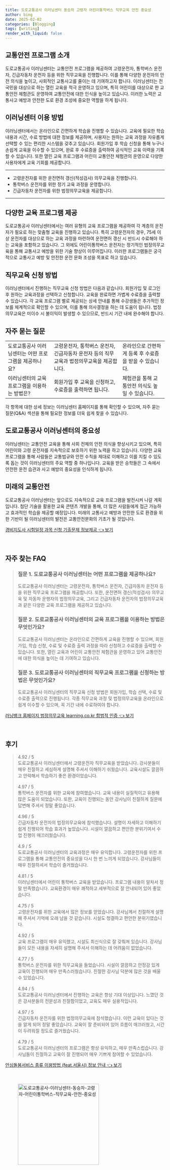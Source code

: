 ```yaml
---
title: 도로교통공사 이러닝센터 동승자 고령자 어린이통학버스 직무교육 안전 중요성
author: bing
date: 2025-02-02
categories: [Blogging]
tags: [writing]
render_with_liquid: false
---
```



<h2 id='교통안전 프로그램 소개'>교통안전 프로그램 소개</h2>

<p>도로교통공사 이러닝센터는 교통안전 프로그램을 제공하여 고령운전자, 통학버스 운전자, 긴급자동차 운전자 등을 위한 직무교육을 진행합니다. 이를 통해 다양한 운전자의 안전 의식을 높이고, 사회적인 교통사고를 줄이는 데 기여하고자 합니다. 이러닝센터는 전 국민을 대상으로 하는 열린 교육을 적극 운영하고 있으며, 특히 어린이를 대상으로 한 교통안전 체험관도 운영하여 교통안전에 대한 인식을 높이고 있습니다. 이러한 노력은 교통사고 예방과 안전한 도로 환경 조성에 중요한 역할을 하게 됩니다.</p>

<h2 id='이러닝센터 이용 방법'>이러닝센터 이용 방법</h2>

<p>이러닝센터에서는 온라인으로 간편하게 학습을 진행할 수 있습니다. 교육에 필요한 학습 내용과 시간, 수료 방법에 대한 정보를 제공하며, 사용자는 원하는 교육 과정을 자유롭게 선택할 수 있는 편리한 시스템을 갖추고 있습니다. 회원가입 후 학습 신청을 통해 누구나 손쉽게 교육을 이수할 수 있으며, 완료 후 수료증을 출력하여 공식적인 교육 이력을 기록할 수 있습니다. 또한 열린 교육 프로그램과 어린이 교통안전 체험관의 운영으로 다양한 사용자에게 교육 기회를 제공합니다.</p>

<hr />

<ul>
    <li>고령운전자를 위한 운전면허 갱신(적성검사) 의무교육을 진행합니다.</li>
    <li>통학버스 운전자를 위한 정기 교육 과정을 운영합니다.</li>
    <li>긴급자동차 운전자를 위한 법정의무교육을 제공합니다.</li>
</ul>

<hr />

<h2 id='다양한 교육 프로그램 제공'>다양한 교육 프로그램 제공</h2>

<p>도로교통공사 이러닝센터에서는 여러 유형의 교육 프로그램을 제공하여 각 계층의 운전자가 필요로 하는 맞춤형 교육을 진행하고 있습니다. 특히 고령운전자의 경우, 75세 이상 운전자를 대상으로 하는 교육 과정을 마련하여 운전면허 갱신 시 반드시 수료해야 하는 교육을 포함하고 있습니다. 그 외에도 어린이통학버스 운전자는 정기적인 법정의무교육을 통해 교통사고 예방을 위한 기술 향상이 이루어집니다. 이러한 프로그램들은 궁극적으로 교통사고 예방 및 안전한 운전 문화 조성을 목표로 하고 있습니다.</p>

<h2 id='직무교육 신청 방법'>직무교육 신청 방법</h2>

<p>이러닝센터에서 진행하는 직무교육 신청 방법은 다음과 같습니다. 회원가입 및 로그인 후 원하는 교육과정을 선택하고 신청합니다. 교육을 완료하면 가볍게 수료증을 출력할 수 있습니다. 각 교육 프로그램 별로 제공되는 상세 안내를 통해 수강생들은 추가적인 정보를 체계적으로 확인할 수 있으며, 이를 통해 의사결정을 하는 데 도움이 됩니다. 법정의무교육은 미이수 시 불이익이 발생할 수 있으므로, 반드시 기간 내에 완수해야 합니다.</p>

<h2 id='자주 묻는 질문'>자주 묻는 질문</h2>

<table>
    <tr>
        <td>도로교통공사 이러닝센터는 어떤 프로그램을 제공하나요?</td>
        <td>고령운전자, 통학버스 운전자, 긴급자동차 운전자 등의 직무교육과 법정의무교육을 제공합니다.</td>
        <td>온라인으로 간편하게 등록 후 수료증을 받을 수 있습니다.</td>
    </tr>
    <tr>
        <td>이러닝센터의 교육 프로그램을 이용하는 방법은?</td>
        <td>회원가입 후 교육을 신청하고, 수료증을 출력하면 됩니다.</td>
        <td>체험관을 통해 교통안전 의식도 높일 수 있습니다.</td>
    </tr>
</table>

<p>각 항목에 대한 상세 정보는 이러닝센터 홈페이지를 통해 확인할 수 있으며, 자주 묻는 질문(Q&A) 섹션을 통해 필요한 정보를 더욱 쉽게 찾을 수 있습니다.</p>

<h2 id='도로교통공사 이러닝센터의 중요성'>도로교통공사 이러닝센터의 중요성</h2>

<p>이러닝센터는 교통안전 교육을 통해 사회 전체의 안전 의식을 향상시키고 있으며, 특히 어린이와 고령 운전자를 지속적으로 보호하기 위한 노력을 하고 있습니다. 다양한 교육 프로그램을 통해 사람들은 교통법규와 안전 수칙을 제대로 이해하고 이를 지킬 수 있도록 돕는 것이 이러닝센터의 주요 역할 중 하나입니다. 교육을 받은 승학들은 그 속에서 안전한 운전 습관과 사고 예방의 중요성을 인식하게 됩니다.</p>

<h2 id='미래의 교통안전'>미래의 교통안전</h2>

<p>도로교통공사 이러닝센터는 앞으로도 지속적으로 교육 프로그램을 발전시켜 나갈 계획입니다. 첨단 기술을 활용한 교육 콘텐츠 개발을 통해, 더 많은 사람들에게 접근 가능하고 효과적인 학습을 제공할 예정입니다. 미래의 교통사고 예방과 안전한 도로 환경을 위한 기반이 될 이러닝센터의 발전은 교통안전문화의 기초가 될 것입니다.</p>


<p><a class="click-button" title="경비지도사 시험일정 과목 신청 기출문제 정보제공" href="https://greenforu.github.io/posts/%EA%B2%BD%EB%B9%84%EC%A7%80%EB%8F%84%EC%82%AC-%EC%8B%9C%ED%97%98%EC%9D%BC%EC%A0%95-%EA%B3%BC%EB%AA%A9-%EC%8B%A0%EC%B2%AD-%EA%B8%B0%EC%B6%9C%EB%AC%B8%EC%A0%9C-%EC%A0%95%EB%B3%B4%EC%A0%9C%EA%B3%B5/" rel="dofollow">경비지도사 시험일정 과목 신청 기출문제 정보제공 👈 보기</a></p><br>
<h2 id='자주_찾는_FAQ'>자주 찾는 FAQ</h2>
<div itemscope="" itemtype="https://schema.org/FAQPage"> 
<blockquote> 
<div itemscope="" itemprop="mainEntity" itemtype="https://schema.org/Question"> 
<h3 itemprop="name">질문 1. 도로교통공사 이러닝센터는 어떤 프로그램을 제공하나요?</h3> 
<div itemscope="" itemprop="acceptedAnswer" itemtype="https://schema.org/Answer"> 
<span itemprop="text"> 
<p>도로교통공사 이러닝센터는 고령운전자, 통학버스 운전자, 긴급자동차 운전자 등을 위한 직무교육 프로그램을 제공합니다. 또한, 운전면허 갱신(적성검사) 의무교육 및 자동차 운행자의 법정의무교육, 그리고 긴급자동차 운전자의 법정의무교육과 같은 다양한 교육 프로그램을 제공하고 있습니다.</p> 
</span> 
</div> 
</div> 

<div itemscope="" itemprop="mainEntity" itemtype="https://schema.org/Question"> 
<h3 itemprop="name">질문 2. 도로교통공사 이러닝센터의 교육 프로그램을 이용하는 방법은 무엇인가요?</h3> 
<div itemscope="" itemprop="acceptedAnswer" itemtype="https://schema.org/Answer"> 
<span itemprop="text"> 
<p>도로교통공사 이러닝센터는 온라인으로 간편하게 교육을 진행할 수 있으며, 회원가입, 학습 신청, 수료 및 수료증 출력 과정을 따라 신청하고 수료증을 출력할 수 있습니다. 또한, 열린 교육과 어린이 교통안전 체험관을 운영하고 있어 교통안전에 대한 의식을 높이는 데 기여하고 있습니다.</p> 
</span> 
</div> 
</div> 

<div itemscope="" itemprop="mainEntity" itemtype="https://schema.org/Question"> 
<h3 itemprop="name">질문 3. 도로교통공사 이러닝센터의 직무교육 프로그램을 신청하는 방법은 무엇인가요?</h3> 
<div itemscope="" itemprop="acceptedAnswer" itemtype="https://schema.org/Answer"> 
<span itemprop="text"> 
<p>도로교통공사 이러닝센터의 직무교육 신청 방법은 회원가입, 학습 선택, 수료 및 수료증 출력으로 진행됩니다. 각종 직무교육 과정 및 법정의무교육을 온라인으로 쉽게 이수할 수 있으며, 꼭 기간 내에 수료하여야 합니다.</p> 
</span> 
</div> 
</div> 
</blockquote> 
</div>
<p><a class="click-button" title="러닝뱅크 홈페이지 법정의무교육 learning.co.kr 합법적 인증" href="https://greenforu.github.io/posts/%EB%9F%AC%EB%8B%9D%EB%B1%85%ED%81%AC-%ED%99%88%ED%8E%98%EC%9D%B4%EC%A7%80-%EB%B2%95%EC%A0%95%EC%9D%98%EB%AC%B4%EA%B5%90%EC%9C%A1-learning.co.kr-%ED%95%A9%EB%B2%95%EC%A0%81-%EC%9D%B8%EC%A6%9D/" rel="dofollow">러닝뱅크 홈페이지 법정의무교육 learning.co.kr 합법적 인증 👈 보기</a></p><br>
<h2 id='후기'>후기</h2>
<div itemscope itemtype="https://schema.org/Product">
  <blockquote>
  <div itemprop="review" itemscope itemtype="https://schema.org/Review">
      <div itemprop="reviewRating" itemscope itemtype="https://schema.org/Rating"> <span itemprop="ratingValue">4.92</span> / <span itemprop="bestRating">5</span> </div>
      <span itemprop="reviewBody">도로교통공사 이러닝센터에서 고령운전자 직무교육을 받았습니다. 강사분들이 매우 친절하고 세심하게 설명해 주셔서 이해하기 쉬웠습니다. 교육시설도 깔끔하고 안락해서 학습하기 좋은 환경이었습니다.</span>
  </div>
  <br>
  <div itemprop="review" itemscope itemtype="https://schema.org/Review">
      <div itemprop="reviewRating" itemscope itemtype="https://schema.org/Rating"> <span itemprop="ratingValue">4.97</span> / <span itemprop="bestRating">5</span> </div>
      <span itemprop="reviewBody">통학버스 운전자를 위한 교육에 참여했습니다. 교육 내용이 실질적이고 유용해 많은 도움이 되었습니다. 또한, 교육이 진행되는 동안 강사님이 친절하게 질문에 답변해 주셔서 정말 좋았습니다.</span>
  </div>
  <br>
  <div itemprop="review" itemscope itemtype="https://schema.org/Review">
      <div itemprop="reviewRating" itemscope itemtype="https://schema.org/Rating"> <span itemprop="ratingValue">4.96</span> / <span itemprop="bestRating">5</span> </div>
      <span itemprop="reviewBody">긴급자동차 운전자의 법정의무교육에 참석했습니다. 설명이 자세하고 이해하기 쉽게 진행되어 학습 효과가 높았습니다. 시설이 깔끔하고 편안한 분위기여서 수업 진행이 매끄러웠습니다.</span>
  </div>
  <br>
  <div itemprop="review" itemscope itemtype="https://schema.org/Review">
      <div itemprop="reviewRating" itemscope itemtype="https://schema.org/Rating"> <span itemprop="ratingValue">4.9</span> / <span itemprop="bestRating">5</span> </div>
      <span itemprop="reviewBody">도로교통공사 이러닝센터의 교육과정은 매우 유익합니다. 고령운전자를 위한 프로그램을 통해 교통안전의 중요성을 다시 한 번 느끼게 되었습니다. 강사님들이 매우 친절하셔서 학습이 즐거웠습니다.</span>
  </div>
  <br>
  <div itemprop="review" itemscope itemtype="https://schema.org/Review">
      <div itemprop="reviewRating" itemscope itemtype="https://schema.org/Rating"> <span itemprop="ratingValue">4.81</span> / <span itemprop="bestRating">5</span> </div>
      <span itemprop="reviewBody">이러닝센터에서 어린이 통학버스 교육을 받았습니다. 프로그램 내용이 알차서 정말 만족했습니다. 교육환경이 매우 쾌적하고 세부적으로 잘 안내되어 있어 좋았습니다.</span>
  </div>
  <br>
  <div itemprop="review" itemscope itemtype="https://schema.org/Review">
      <div itemprop="reviewRating" itemscope itemtype="https://schema.org/Rating"> <span itemprop="ratingValue">4.75</span> / <span itemprop="bestRating">5</span> </div>
      <span itemprop="reviewBody">고령운전자를 위한 교육에서 많은 정보를 얻었습니다. 강사님께서 친절하게 설명해 주셔서 기억에 오래 남을 것 같습니다. 시설도 청결하고 편안한 분위기였습니다.</span>
  </div>
  <br>
  <div itemprop="review" itemscope itemtype="https://schema.org/Review">
      <div itemprop="reviewRating" itemscope itemtype="https://schema.org/Rating"> <span itemprop="ratingValue">4.92</span> / <span itemprop="bestRating">5</span> </div>
      <span itemprop="reviewBody">교육 프로그램이 매우 유익했고, 시설도 최신식으로 잘 갖춰져 있습니다. 강사님들이 모든 내용을 자세히 설명해 주셔서 이해하는 데 어려움이 없었습니다.</span>
  </div>
  <br>
  <div itemprop="review" itemscope itemtype="https://schema.org/Review">
      <div itemprop="reviewRating" itemscope itemtype="https://schema.org/Rating"> <span itemprop="ratingValue">4.77</span> / <span itemprop="bestRating">5</span> </div>
      <span itemprop="reviewBody">통학버스 운전자를 위한 직무교육을 들었습니다. 시설이 깔끔하고 안정감 있게 교육이 진행되어 매우 만족스러웠습니다. 친절한 강사님 덕분에 많은 것을 배울 수 있었습니다.</span>
  </div>
  <br>
  <div itemprop="review" itemscope itemtype="https://schema.org/Review">
      <div itemprop="reviewRating" itemscope itemtype="https://schema.org/Rating"> <span itemprop="ratingValue">4.94</span> / <span itemprop="bestRating">5</span> </div>
      <span itemprop="reviewBody">도로교통공사 이러닝센터에서 진행하는 교육은 항상 기대 이상입니다. 느꼈던 것은 강사분들의 전문성과 친절함이었고, 교육도 매우 실용적입니다.</span>
  </div>
  <br>
  <div itemprop="review" itemscope itemtype="https://schema.org/Review">
      <div itemprop="reviewRating" itemscope itemtype="https://schema.org/Rating"> <span itemprop="ratingValue">4.97</span> / <span itemprop="bestRating">5</span> </div>
      <span itemprop="reviewBody">긴급자동차 운전자를 위한 법정의무교육에 참석했습니다. 이런 교육이 있다는 것을 알게 되어 정말 좋았습니다. 교육이 잘 준비되어 있어 흐름이 매끄러웠고, 시간이 두려워질 정도로 즐거웠습니다.</span>
  </div>
  <br>
  <div itemprop="review" itemscope itemtype="https://schema.org/Review">
      <div itemprop="reviewRating" itemscope itemtype="https://schema.org/Rating"> <span itemprop="ratingValue">4.79</span> / <span itemprop="bestRating">5</span> </div>
      <span itemprop="reviewBody">도로교통공사 이러닝센터의 프로그램은 항상 유익하고, 매우 만족스럽습니다. 강사님들이 친절하고 교육이 잘 진행되어 매우 기쁘게 참여할 수 있었습니다.</span>
  </div>
  </blockquote>
</div>
<p><a class="click-button" title="안심돌봄서비스 종류 이용방법 (feat.서울시) 정보 안내" href="https://greenforu.github.io/posts/%EC%95%88%EC%8B%AC%EB%8F%8C%EB%B4%84%EC%84%9C%EB%B9%84%EC%8A%A4-%EC%A2%85%EB%A5%98-%EC%9D%B4%EC%9A%A9%EB%B0%A9%EB%B2%95-(feat.%EC%84%9C%EC%9A%B8%EC%8B%9C)-%EC%A0%95%EB%B3%B4-%EC%95%88%EB%82%B4/" rel="dofollow">안심돌봄서비스 종류 이용방법 (feat.서울시) 정보 안내 👈 보기</a></p><br>
<figure class="image"><img src="https://greenforu.github.io/assets/img/thumbnail/도로교통공사-이러닝센터-동승자-고령자-어린이통학버스-직무교육-안전-중요성.webp" alt="도로교통공사-이러닝센터-동승자-고령자-어린이통학버스-직무교육-안전-중요성" width="256" height="256"></figure>
